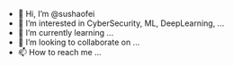 - 👋 Hi, I’m @sushaofei
- 👀 I’m interested in CyberSecurity, ML, DeepLearning, ...
- 🌱 I’m currently learning ...
- 💞️ I’m looking to collaborate on ...
- 📫 How to reach me ...

<!---
sushaofei/sushaofei is a ✨ special ✨ repository because its `README.md` (this file) appears on your GitHub profile.
You can click the Preview link to take a look at your changes.
--->
